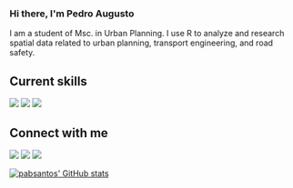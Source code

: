 ### Hi there, I'm Pedro Augusto

I am a student of Msc. in Urban Planning. I use R to analyze and research spatial data related to urban planning, transport engineering, and road safety. 

## Current skills

![](https://img.shields.io/badge/R-276DC3?logo=R) 
![](https://img.shields.io/badge/LaTeX-008080?logo=LaTeX)
![](https://img.shields.io/badge/Python-3776AB?logo=Python&logoColor=white)

## Connect with me

[![](https://img.shields.io/badge/LinkedIn-0A66C2?logo=LinkedIn&logoColor=white)](https://www.linkedin.com/in/pabsantos/)
[![](https://img.shields.io/badge/Gmail-EA4335?logo=Gmail&logoColor=white)](mailto:pabsantos21@gmail.com)
[![](https://img.shields.io/badge/ResearchGate-00CCBB?logo=ResearchGate&logoColor=white)](https://www.researchgate.net/profile/Pedro-Santos-145)

[![pabsantos' GitHub stats](https://github-readme-stats.vercel.app/api?username=pabsantos&show_icons=true&theme=gruvbox)](https://github.com/anuraghazra/github-readme-stats)
